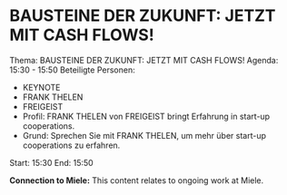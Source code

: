 # BAUSTEINE DER ZUKUNFT: JETZT MIT CASH FLOWS!
Thema: BAUSTEINE DER ZUKUNFT: JETZT MIT CASH FLOWS!
Agenda: 15:30 - 15:50
Beteiligte Personen:
- KEYNOTE
- FRANK THELEN
- FREIGEIST
- Profil: FRANK THELEN von FREIGEIST bringt Erfahrung in start-up cooperations.
- Grund: Sprechen Sie mit FRANK THELEN, um mehr über start-up cooperations zu erfahren.

Start: 15:30
End: 15:50

**Connection to Miele:** This content relates to ongoing work at Miele.
